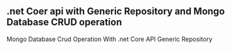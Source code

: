 ## .net Coer api with Generic Repository and Mongo Database CRUD operation 
Mongo Database Crud Operation With .net Core API Generic Repository
